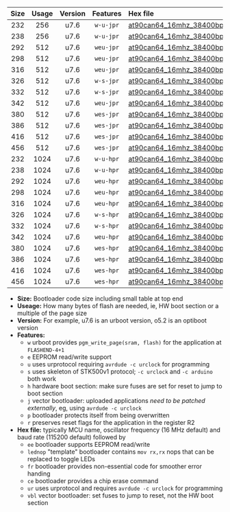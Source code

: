 |Size|Usage|Version|Features|Hex file|
|:-:|:-:|:-:|:-:|:--|
|232|256|u7.6|`w-u-jpr`|[at90can64_16mhz_38400bps_ur_vbl.hex](https://raw.githubusercontent.com/stefanrueger/urboot/main//at90can64_16mhz_38400bps_ur_vbl.hex)|
|238|256|u7.6|`w-u-jpr`|[at90can64_16mhz_38400bps_lednop_ur_vbl.hex](https://raw.githubusercontent.com/stefanrueger/urboot/main//at90can64_16mhz_38400bps_lednop_ur_vbl.hex)|
|292|512|u7.6|`weu-jpr`|[at90can64_16mhz_38400bps_ee_ur_vbl.hex](https://raw.githubusercontent.com/stefanrueger/urboot/main//at90can64_16mhz_38400bps_ee_ur_vbl.hex)|
|298|512|u7.6|`weu-jpr`|[at90can64_16mhz_38400bps_ee_lednop_ur_vbl.hex](https://raw.githubusercontent.com/stefanrueger/urboot/main//at90can64_16mhz_38400bps_ee_lednop_ur_vbl.hex)|
|316|512|u7.6|`weu-jpr`|[at90can64_16mhz_38400bps_ee_lednop_fr_ur_vbl.hex](https://raw.githubusercontent.com/stefanrueger/urboot/main//at90can64_16mhz_38400bps_ee_lednop_fr_ur_vbl.hex)|
|326|512|u7.6|`w-s-jpr`|[at90can64_16mhz_38400bps_vbl.hex](https://raw.githubusercontent.com/stefanrueger/urboot/main//at90can64_16mhz_38400bps_vbl.hex)|
|332|512|u7.6|`w-s-jpr`|[at90can64_16mhz_38400bps_lednop_vbl.hex](https://raw.githubusercontent.com/stefanrueger/urboot/main//at90can64_16mhz_38400bps_lednop_vbl.hex)|
|342|512|u7.6|`weu-jpr`|[at90can64_16mhz_38400bps_ee_lednop_fr_ce_ur_vbl.hex](https://raw.githubusercontent.com/stefanrueger/urboot/main//at90can64_16mhz_38400bps_ee_lednop_fr_ce_ur_vbl.hex)|
|380|512|u7.6|`wes-jpr`|[at90can64_16mhz_38400bps_ee_vbl.hex](https://raw.githubusercontent.com/stefanrueger/urboot/main//at90can64_16mhz_38400bps_ee_vbl.hex)|
|386|512|u7.6|`wes-jpr`|[at90can64_16mhz_38400bps_ee_lednop_vbl.hex](https://raw.githubusercontent.com/stefanrueger/urboot/main//at90can64_16mhz_38400bps_ee_lednop_vbl.hex)|
|416|512|u7.6|`wes-jpr`|[at90can64_16mhz_38400bps_ee_lednop_fr_vbl.hex](https://raw.githubusercontent.com/stefanrueger/urboot/main//at90can64_16mhz_38400bps_ee_lednop_fr_vbl.hex)|
|456|512|u7.6|`wes-jpr`|[at90can64_16mhz_38400bps_ee_lednop_fr_ce_vbl.hex](https://raw.githubusercontent.com/stefanrueger/urboot/main//at90can64_16mhz_38400bps_ee_lednop_fr_ce_vbl.hex)|
|232|1024|u7.6|`w-u-hpr`|[at90can64_16mhz_38400bps_ur.hex](https://raw.githubusercontent.com/stefanrueger/urboot/main//at90can64_16mhz_38400bps_ur.hex)|
|238|1024|u7.6|`w-u-hpr`|[at90can64_16mhz_38400bps_lednop_ur.hex](https://raw.githubusercontent.com/stefanrueger/urboot/main//at90can64_16mhz_38400bps_lednop_ur.hex)|
|292|1024|u7.6|`weu-hpr`|[at90can64_16mhz_38400bps_ee_ur.hex](https://raw.githubusercontent.com/stefanrueger/urboot/main//at90can64_16mhz_38400bps_ee_ur.hex)|
|298|1024|u7.6|`weu-hpr`|[at90can64_16mhz_38400bps_ee_lednop_ur.hex](https://raw.githubusercontent.com/stefanrueger/urboot/main//at90can64_16mhz_38400bps_ee_lednop_ur.hex)|
|316|1024|u7.6|`weu-hpr`|[at90can64_16mhz_38400bps_ee_lednop_fr_ur.hex](https://raw.githubusercontent.com/stefanrueger/urboot/main//at90can64_16mhz_38400bps_ee_lednop_fr_ur.hex)|
|326|1024|u7.6|`w-s-hpr`|[at90can64_16mhz_38400bps.hex](https://raw.githubusercontent.com/stefanrueger/urboot/main//at90can64_16mhz_38400bps.hex)|
|332|1024|u7.6|`w-s-hpr`|[at90can64_16mhz_38400bps_lednop.hex](https://raw.githubusercontent.com/stefanrueger/urboot/main//at90can64_16mhz_38400bps_lednop.hex)|
|342|1024|u7.6|`weu-hpr`|[at90can64_16mhz_38400bps_ee_lednop_fr_ce_ur.hex](https://raw.githubusercontent.com/stefanrueger/urboot/main//at90can64_16mhz_38400bps_ee_lednop_fr_ce_ur.hex)|
|380|1024|u7.6|`wes-hpr`|[at90can64_16mhz_38400bps_ee.hex](https://raw.githubusercontent.com/stefanrueger/urboot/main//at90can64_16mhz_38400bps_ee.hex)|
|386|1024|u7.6|`wes-hpr`|[at90can64_16mhz_38400bps_ee_lednop.hex](https://raw.githubusercontent.com/stefanrueger/urboot/main//at90can64_16mhz_38400bps_ee_lednop.hex)|
|416|1024|u7.6|`wes-hpr`|[at90can64_16mhz_38400bps_ee_lednop_fr.hex](https://raw.githubusercontent.com/stefanrueger/urboot/main//at90can64_16mhz_38400bps_ee_lednop_fr.hex)|
|456|1024|u7.6|`wes-hpr`|[at90can64_16mhz_38400bps_ee_lednop_fr_ce.hex](https://raw.githubusercontent.com/stefanrueger/urboot/main//at90can64_16mhz_38400bps_ee_lednop_fr_ce.hex)|

- **Size:** Bootloader code size including small table at top end
- **Useage:** How many bytes of flash are needed, ie, HW boot section or a multiple of the page size
- **Version:** For example, u7.6 is an urboot version, o5.2 is an optiboot version
- **Features:**
  + `w` urboot provides `pgm_write_page(sram, flash)` for the application at `FLASHEND-4+1`
  + `e` EEPROM read/write support
  + `u` uses urprotocol requiring `avrdude -c urclock` for programming
  + `s` uses skeleton of STK500v1 protocol; `-c urclock` and `-c arduino` both work
  + `h` hardware boot section: make sure fuses are set for reset to jump to boot section
  + `j` vector bootloader: uploaded applications *need to be patched externally*, eg, using `avrdude -c urclock`
  + `p` bootloader protects itself from being overwritten
  + `r` preserves reset flags for the application in the register R2
- **Hex file:** typically MCU name, oscillator frequency (16 MHz default) and baud rate (115200 default) followed by
  + `ee` bootloader supports EEPROM read/write
  + `lednop` "template" bootloader contains `mov rx,rx` nops that can be replaced to toggle LEDs
  + `fr` bootloader provides non-essential code for smoother error handing
  + `ce` bootloader provides a chip erase command
  + `ur` uses urprotocol and requires `avrdude -c urclock` for programming
  + `vbl` vector bootloader: set fuses to jump to reset, not the HW boot section
